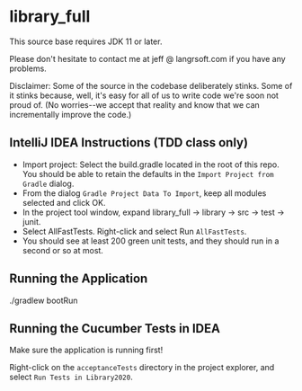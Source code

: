 # library_full

This source base requires JDK 11 or later.

Please don't hesitate to contact me at jeff @ langrsoft.com if you have any problems.

Disclaimer: Some of the source in the codebase deliberately stinks. Some of it stinks because, well, it's easy for all of us to write code we're soon not proud of. (No worries--we accept that reality and know that we can incrementally improve the code.)


IntelliJ IDEA Instructions (TDD class only)
---

* Import project: Select the build.gradle located in the root of this repo. You should be able to retain the defaults in the `Import Project from Gradle` dialog.
* From the dialog `Gradle Project Data To Import`, keep all modules selected and click OK.
* In the project tool window, expand library_full -> library -> src -> test -> junit.
* Select AllFastTests. Right-click and select Run `AllFastTests`.
* You should see at least 200 green unit tests, and they should run in a second or so at most.

Running the Application
---
./gradlew bootRun

Running the Cucumber Tests in IDEA
---

Make sure the application is running first!

Right-click on the `acceptanceTests` directory in the project explorer, and select `Run Tests in Library2020`.
